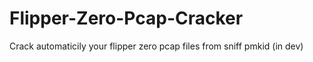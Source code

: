 # Flipper-Zero-Pcap-Cracker
Crack automaticily your flipper zero pcap files from sniff pmkid (in dev)
